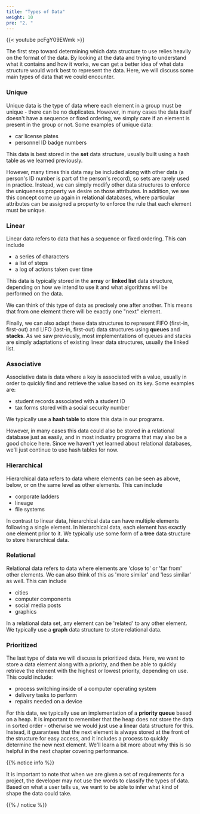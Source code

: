 ```yaml
---
title: "Types of Data"
weight: 10
pre: "2. "
---
```


{{< youtube pcFgY09EWmk  >}}

The first step toward determining which data structure to use relies heavily on the format of the data. By looking at the data and trying to understand what it contains and how it works, we can get a better idea of what data structure would work best to represent the data. Here, we will discuss some main types of data that we could encounter.

### Unique

Unique data is the type of data where each element in a group must be unique - there can be no duplicates. However, in many cases the data itself doesn't have a sequence or fixed ordering, we simply care if an element is present in the group or not. Some examples of unique data:
- car license plates
- personnel ID badge numbers

This data is best stored in the **set** data structure, usually built using a hash table as we learned previously. 

However, many times this data may be included along with other data (a person's ID number is part of the person's record), so sets are rarely used in practice. Instead, we can simply modify other data structures to enforce the uniqueness property we desire on those attributes. In addition, we see this concept come up again in relational databases, where particular attributes can be assigned a property to enforce the rule that each element must be unique. 

### Linear

Linear data refers to data that has a sequence or fixed ordering. This can include
- a series of characters
- a list of steps 
- a log of actions taken over time

This data is typically stored in the **array** or **linked list** data structure, depending on how we intend to use it and what algorithms will be performed on the data. 

We can think of this type of data as precisely one after another. This means that from one element there will be exactly one "next" element.

Finally, we can also adapt these data structures to represent FIFO (first-in, first-out) and LIFO (last-in, first-out) data structures using **queues** and **stacks**. As we saw previously, most implementations of queues and stacks are simply adaptations of existing linear data structures, usually the linked list. 

### Associative

Associative data is data where a key is associated with a value, usually in order to quickly find and retrieve the value based on its key. Some examples are:
- student records associated with a student ID
- tax forms stored with a social security number

We typically use a **hash table** to store this data in our programs.

However, in many cases this data could also be stored in a relational database just as easily, and in most industry programs that may also be a good choice here. Since we haven't yet learned about relational databases, we'll just continue to use hash tables for now. 

### Hierarchical

Hierarchical data refers to data where elements can be seen as above, below, or on the same level as other elements. This can include
- corporate ladders
- lineage 
- file systems

In contrast to linear data, hierarchical data can have multiple elements following a single element. In hierarchical data, each element has exactly one element prior to it. We typically use some form of a **tree** data structure to store hierarchical data. 

### Relational

Relational data refers to data where elements are 'close to' or 'far from' other elements. We can also think of this as 'more similar' and 'less similar' as well. This can include
- cities
- computer components
- social media posts
- graphics

In a relational data set, any element can be 'related' to any other element. We typically use a **graph** data structure to store relational data. 

### Prioritized

The last type of data we will discuss is prioritized data. Here, we want to store a data element along with a priority, and then be able to quickly retrieve the element with the highest or lowest priority, depending on use. This could include:
- process switching inside of a computer operating system
- delivery tasks to perform
- repairs needed on a device

For this data, we typically use an implementation of a **priority queue** based on a heap. It is important to remember that the heap does not store the data in sorted order - otherwise we would just use a linear data structure for this. Instead, it guarantees that the next element is always stored at the front of the structure for easy access, and it includes a process to quickly determine the new next element. We'll learn a bit more about why this is so helpful in the next chapter covering performance. 

{{% notice info %}}

It is important to note that when we are given a set of requirements for a project, the developer may not use the words to classify the types of data. Based on what a user tells us, we want to be able to infer what kind of shape the data could take. 

{{% / notice %}}
